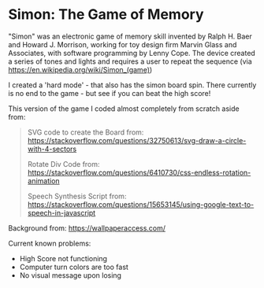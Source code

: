 # Simon: The Game of Memory

"Simon" was an electronic game of memory skill invented by Ralph H. Baer and Howard J. Morrison, working for toy design firm Marvin Glass and Associates, with software programming by Lenny Cope. The device created a series of tones and lights and requires a user to repeat the sequence (via https://en.wikipedia.org/wiki/Simon_(game))

I created a 'hard mode' - that also has the simon board spin. There currently is no end to the game - but see if you can beat the high score!

This version of the game I coded almost completely from scratch aside from:

> SVG code to create the Board from:
> https://stackoverflow.com/questions/32750613/svg-draw-a-circle-with-4-sectors
>
> Rotate Div Code from: https://stackoverflow.com/questions/6410730/css-endless-rotation-animation
>
> Speech Synthesis Script from: https://stackoverflow.com/questions/15653145/using-google-text-to-speech-in-javascript

Background from:
https://wallpaperaccess.com/

Current known problems:

- High Score not functioning
- Computer turn colors are too fast
- No visual message upon losing
